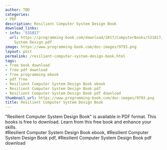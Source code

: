 ```yaml
---
author: TBD
categories:
- PDF
description: Resilient Computer System Design Book
download_links:
- info: '531017'
  url: https://programming-book.com/download/2017/ComputerBooks/531017/Resilient Computer
    System Design.pdf
image: https://www.programming-book.com/doc-images/9793.png
layout: post
permalink: /resilient-computer-system-design-book.html
tags:
- free book download
- free pdf download
- free programming ebook
- pdf free
- Resilient Computer System Design Book ebook
- Resilient Computer System Design Book pdf
- Resilient Computer System Design Book pdf download
thumbnail_url: https://www.programming-book.com/doc-images/9793.png
title: Resilient Computer System Design Book
---
```


 
<div class="item-desc text-justify">
  "Resilient Computer System Design Book" is available in PDF format. This books is free to download. Learn from this free book and enhance your skills.
  <br>
  #Resilient Computer System Design Book ebook, #Resilient Computer System Design Book pdf, #Resilient Computer System Design Book pdf download
</div>